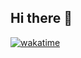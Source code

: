 ## Hi there 👋

[![wakatime](https://wakatime.com/badge/user/d4777a2b-54f6-4e87-a802-56cc401d765b.svg)](https://wakatime.com/@d4777a2b-54f6-4e87-a802-56cc401d765b)
